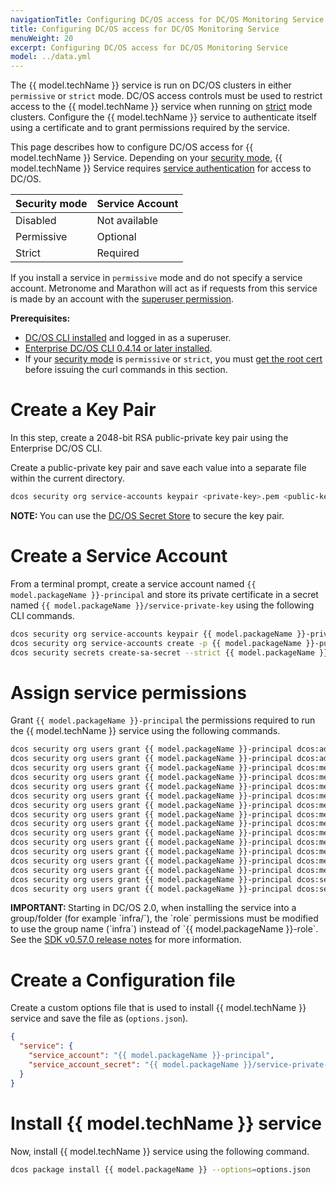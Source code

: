 ```yaml
---
navigationTitle: Configuring DC/OS access for DC/OS Monitoring Service
title: Configuring DC/OS access for DC/OS Monitoring Service
menuWeight: 20
excerpt: Configuring DC/OS access for DC/OS Monitoring Service
model: ../data.yml
---
```


The {{ model.techName }} service is run on DC/OS clusters in either `permissive` or `strict` mode.
DC/OS access controls must be used to restrict access to the {{ model.techName }} service when running on [strict](/1.13/security/ent/#security-modes) mode clusters.
Configure the {{ model.techName }} service to authenticate itself using a certificate and to grant permissions required by the service.

This page describes how to configure DC/OS access for {{ model.techName }} Service. Depending on your [security mode](/1.13/security/ent/#security-modes/), {{ model.techName }} Service requires [service authentication](/1.13/security/ent/service-auth/) for access to DC/OS.

| Security mode | Service Account |
|---------------|-----------------------|
| Disabled      | Not available   |
| Permissive    | Optional   |
| Strict        | Required |

If you install a service in `permissive` mode and do not specify a service account.
Metronome and Marathon will act as if requests from this service is made by an account with the [superuser permission](/1.13/security/ent/perms-reference/#superuser).

**Prerequisites:**

- [DC/OS CLI installed](/1.13/cli/install/) and logged in as a superuser.
- [Enterprise DC/OS CLI 0.4.14 or later installed](/1.13/cli/enterprise-cli/#ent-cli-install).
- If your [security mode](/1.13/security/ent/#security-modes/) is `permissive` or `strict`, you must [get the root cert](/1.13/security/ent/tls-ssl/get-cert/) before issuing the curl commands in this section.

# Create a Key Pair

In this step, create a 2048-bit RSA public-private key pair using the Enterprise DC/OS CLI.

Create a public-private key pair and save each value into a separate file within the current directory.

```bash
dcos security org service-accounts keypair <private-key>.pem <public-key>.pem
```

<p class="message--note"><strong>NOTE: </strong>You can use the <a href="/1.13/security/ent/secrets/">DC/OS Secret Store</a> to secure the key pair.</p>

# Create a Service Account

From a terminal prompt, create a service account named `{{ model.packageName }}-principal` and store its private certificate in a secret named `{{ model.packageName }}/service-private-key` using the following CLI commands.

```bash
dcos security org service-accounts keypair {{ model.packageName }}-private-key.pem {{ model.packageName }}-public-key.pem
dcos security org service-accounts create -p {{ model.packageName }}-public-key.pem -d "{{ model.packageName }} service account" {{ model.packageName }}-principal
dcos security secrets create-sa-secret --strict {{ model.packageName }}-private-key.pem {{ model.packageName }}-principal {{ model.packageName }}/service-private-key
```

# Assign service permissions

Grant `{{ model.packageName }}-principal` the permissions required to run the {{ model.techName }} service using the following commands.

```bash
dcos security org users grant {{ model.packageName }}-principal dcos:adminrouter:ops:ca:rw full
dcos security org users grant {{ model.packageName }}-principal dcos:adminrouter:ops:ca:ro full
dcos security org users grant {{ model.packageName }}-principal dcos:mesos:agent:framework:role:slave_public read
dcos security org users grant {{ model.packageName }}-principal dcos:mesos:master:framework:role:{{ model.packageName }}-role create
dcos security org users grant {{ model.packageName }}-principal dcos:mesos:master:framework:role:slave_public read
dcos security org users grant {{ model.packageName }}-principal dcos:mesos:master:framework:role:slave_public/{{ model.packageName }}-role read
dcos security org users grant {{ model.packageName }}-principal dcos:mesos:master:framework:role:slave_public/{{ model.packageName }}-role create
dcos security org users grant {{ model.packageName }}-principal dcos:mesos:master:reservation:principal:{{ model.packageName }}-principal delete
dcos security org users grant {{ model.packageName }}-principal dcos:mesos:master:reservation:role:{{ model.packageName }}-role create
dcos security org users grant {{ model.packageName }}-principal dcos:mesos:master:reservation:role:slave_public/{{ model.packageName }}-role create
dcos security org users grant {{ model.packageName }}-principal dcos:mesos:master:task:user:nobody create
dcos security org users grant {{ model.packageName }}-principal dcos:mesos:master:volume:principal:{{ model.packageName }}-principal delete
dcos security org users grant {{ model.packageName }}-principal dcos:mesos:master:volume:role:{{ model.packageName }}-role create
dcos security org users grant {{ model.packageName }}-principal dcos:mesos:master:volume:role:slave_public/{{ model.packageName }}-role create
dcos security org users grant {{ model.packageName }}-principal dcos:secrets:default:/{{ model.packageName }}/\* full
dcos security org users grant {{ model.packageName }}-principal dcos:secrets:list:default:/{{ model.packageName }} read
```

<p class="message--IMPORTANT"><strong>IMPORTANT: </strong>Starting in DC/OS 2.0, when installing the service into a group/folder (for example `infra/`),
the `role` permissions must be modified to use the group name (`infra`) instead of `{{ model.packageName }}-role`.
See the <a href="https://github.com/mesosphere/dcos-commons/releases/tag/0.57.0">SDK v0.57.0 release notes</a> for more information.</p>

# Create a Configuration file

Create a custom options file that is used to install {{ model.techName }} service and save the file as (`options.json`).

```json
{
  "service": {
    "service_account": "{{ model.packageName }}-principal",
    "service_account_secret": "{{ model.packageName }}/service-private-key"
  }
}
```

# Install {{ model.techName }} service

Now, install {{ model.techName }} service using the following command.

```bash
dcos package install {{ model.packageName }} --options=options.json
```
